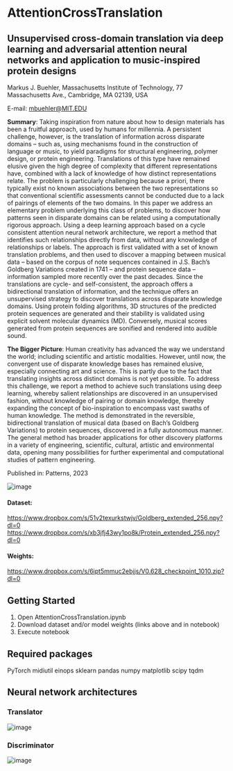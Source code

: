 # AttentionCrossTranslation
## Unsupervised cross-domain translation via deep learning and adversarial attention neural networks and application to music-inspired protein designs

Markus J. Buehler, Massachusetts Institute of Technology, 77 Massachusetts Ave., Cambridge, MA 02139, USA

E-mail: mbuehler@MIT.EDU 

**Summary**: Taking inspiration from nature about how to design materials has been a fruitful approach, used by humans for millennia. A persistent challenge, however, is the translation of information across disparate domains – such as, using mechanisms found in the construction of language or music, to yield paradigms for structural engineering, polymer design, or protein engineering.  Translations of this type have remained elusive given the high degree of complexity that different representations have, combined with a lack of knowledge of how distinct representations relate. The problem is particularly challenging because a priori, there typically exist no known associations between the two representations so that conventional scientific assessments cannot be conducted due to a lack of pairings of elements of the two domains. In this paper we address an elementary problem underlying this class of problems, to discover how patterns seen in disparate domains can be related using a computationally rigorous approach. Using a deep learning approach based on a cycle consistent attention neural network architecture, we report a method that identifies such relationships directly from data, without any knowledge of relationships or labels. The approach is first validated with a set of known translation problems, and then used to discover a mapping between musical data – based on the corpus of note sequences contained in J.S. Bach’s Goldberg Variations created in 1741 – and protein sequence data – information sampled more recently over the past decades. Since the translations are cycle- and self-consistent, the approach offers a bidirectional translation of information, and the technique offers an unsupervised strategy to discover translations across disparate knowledge domains. Using protein folding algorithms, 3D structures of the predicted protein sequences are generated and their stability is validated using explicit solvent molecular dynamics (MD). Conversely, musical scores generated from protein sequences are sonified and rendered into audible sound. 

**The Bigger Picture**:  Human creativity has advanced the way we understand the world; including scientific and artistic modalities. However, until now, the convergent use of disparate knowledge bases has remained elusive, especially connecting art and science. This is partly due to the fact that translating insights across distinct domains is not yet possible. To address this challenge, we report a method to achieve such translations using deep learning, whereby salient relationships are discovered in an unsupervised fashion, without knowledge of pairing or domain knowledge, thereby expanding the concept of bio-inspiration to encompass vast swaths of human knowledge. The method is demonstrated in the reversible, bidirectional translation of musical data (based on Bach’s Goldberg Variations) to protein sequences, discovered in a fully autonomous manner. The general method has broader applications for other discovery platforms in a variety of engineering, scientific, cultural, artistic and environmental data, opening many possibilities for further experimental and computational studies of pattern engineering.   

Published in: Patterns, 2023

![image](https://user-images.githubusercontent.com/101393859/212066094-9de67fd9-f2de-4dfa-b04d-4909f5fb2ee8.png)

#### Dataset: 
https://www.dropbox.com/s/51v2texurkstwjv/Goldberg_extended_256.npy?dl=0
https://www.dropbox.com/s/xb3jfj43wy1po8k/Protein_extended_256.npy?dl=0 

#### Weights:
https://www.dropbox.com/s/6ipt5mmuc2ebjjs/V0.628_checkpoint_1010.zip?dl=0

## Getting Started

1) Open AttentionCrossTranslation.ipynb
2) Download dataset and/or model weights (links above and in notebook)
3) Execute notebook

## Required packages

PyTorch 
midiutil
einops
sklearn
pandas
numpy
matplotlib
scipy
tqdm

## Neural network architectures

### Translator  

![image](https://user-images.githubusercontent.com/101393859/212066186-02d6230a-a0e0-4568-9a9b-edd4172c8a01.png)

### Discriminator

![image](https://user-images.githubusercontent.com/101393859/212066285-b053d6dd-2d9c-4b0a-9bac-fdaa82f8eb13.png)


